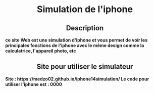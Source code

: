 <p align="center">
    <h1 align="center">Simulation de l'iphone</h1>
</p>
<p align="center">
       <h2 align="center">Description</h2>
    <b>
        ce site Web est une simulation d'iphone et vous permet de voir les principales fonctions de l'iphone avec le même design comme la calculatrice, l'appareil photo, etc
  </b>  
</p>
<p align="center">
       <h2 align="center">Site pour utiliser le simulateur</h2>
    <b>
      Site : https://medzo02.github.io/iphone14simulation/
    Le code pour utiliser l'iphone est : 0000
  </b>  
</p>
